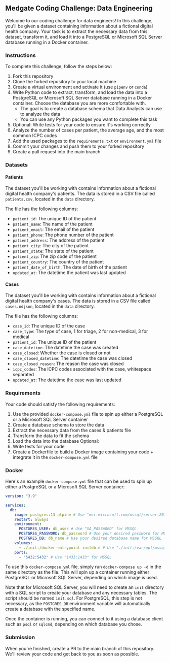 ## Medgate Coding Challenge: Data Engineering

Welcome to our coding challenge for data engineers! In this challenge, you'll be given a dataset containing information about a fictional digital health company. Your task is to extract the necessary data from this dataset, transform it, and load it into a PostgreSQL or Microsoft SQL Server database running in a Docker container.

### Instructions

To complete this challenge, follow the steps below:

1. Fork this repository
2. Clone the forked repository to your local machine
3. Create a virtual environment and activate it (use `pipenv` or `conda`)
4. Write Python code to extract, transform, and load the data into a PostgreSQL or Microsoft SQL Server database running in a Docker container. Choose the database you are more comfortable with.
   - The goal is to create a database schema that Data Analysts can use to analyze the data
   - You can use any Python packages you want to complete this task
5. Optional: Write tests for your code to ensure it's working correctly
6. Analyze the number of cases per patient, the average age, and the most common ICPC codes
7. Add the used packages to the `requirements.txt` or `environment.yml` file
8. Commit your changes and push them to your forked repository
9. Create a pull request into the main branch

### Datasets

#### Patients

The dataset you'll be working with contains information about a fictional digital health company's patients. The data is stored in a CSV file called `patients.csv`, located in the `data` directory.

The file has the following columns:

- `patient_id`: The unique ID of the patient
- `patient_name`: The name of the patient
- `patient_email`: The email of the patient
- `patient_phone`: The phone number of the patient
- `patient_address`: The address of the patient
- `patient_city`: The city of the patient
- `patient_state`: The state of the patient
- `patient_zip`: The zip code of the patient
- `patient_country`: The country of the patient
- `patient_date_of_birth`: The date of birth of the patient
- `updated_at`: The datetime the patient was last updated

#### Cases

The dataset you'll be working with contains information about a fictional digital health company's cases. The data is stored in a CSV file called `cases.ndjson`, located in the `data` directory.

The file has the following columns:

 - `case_id`: The unique ID of the case
 - `case_type`: The type of case, 1 for triage, 2 for non-medical, 3 for medical
 - `patient_id`: The unique ID of the patient
 - `case_datetime`: The datetime the case was created
 - `case_closed`: Whether the case is closed or not
 - `case_closed_datetime`: The datetime the case was closed
 - `case_closed_reason`: The reason the case was closed
 - `icpc_codes`: The ICPC codes associated with the case, whitespace separated
 - `updated_at`: The datetime the case was last updated


### Requirements

Your code should satisfy the following requirements:

1. Use the provided `docker-compose.yml` file to spin up either a PostgreSQL or a Microsoft SQL Server container
2. Create a database schema to store the data
3. Extract the necessary data from the cases & patients file
4. Transform the data to fit the schema
5. Load the data into the database
Optional:
6. Write tests for your code
7. Create a Dockerfile to build a Docker image containing your code + integrate it in the `docker-compose.yml` file


### Docker

Here's an example `docker-compose.yml` file that can be used to spin up either a PostgreSQL or a Microsoft SQL Server container:

```yaml
version: "3.9"

services:
  db:
    image: postgres:13-alpine # Use "mcr.microsoft.com/mssql/server:2019-latest" for MSSQL
    restart: always
    environment:
      POSTGRES_USER: db_user # Use "SA_PASSWORD" for MSSQL
      POSTGRES_PASSWORD: db_password # Use your desired password for MSSQL
      POSTGRES_DB: db_name # Use your desired database name for MSSQL
    volumes:
      - ./init:/docker-entrypoint-initdb.d # Use "./init:/var/opt/mssql/init" for MSSQL
    ports:
      - "5432:5432" # Use "1433:1433" for MSSQL
```

To use this `docker-compose.yml` file, simply run `docker-compose up -d` in the same directory as the file. This will spin up a container running either PostgreSQL or Microsoft SQL Server, depending on which image is used.

Note that for Microsoft SQL Server, you will need to create an `init` directory with a SQL script to create your database and any necessary tables. The script should be named `init.sql`. For PostgreSQL, this step is not necessary, as the `POSTGRES_DB` environment variable will automatically create a database with the specified name.

Once the container is running, you can connect to it using a database client such as `psql` or `sqlcmd`, depending on which database you chose.

### Submission

When you're finished, create a PR to the main branch of this repository. We'll review your code and get back to you as soon as possible.
